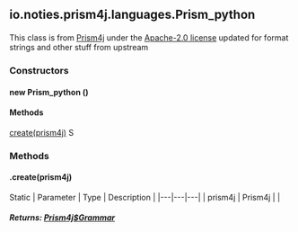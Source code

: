

io.noties.prism4j.languages.Prism\_python
-----------------------------------------

#### 

This class is from [Prism4j](https://github.com/noties/Prism4j)
under the [Apache-2.0 license](https://www.apache.org/licenses/LICENSE-2.0)
updated for format strings and other stuff from upstream

### Constructors

#### new Prism\_python ()




#### Methods

[create(prism4j)](#create-Prism4j-)
S



### Methods

#### .create(prism4j)

Static
| Parameter | Type | Description |
|---|---|---|
| prism4j | Prism4j |  |

##### Returns: [Prism4j$Grammar](1.9.2/)





